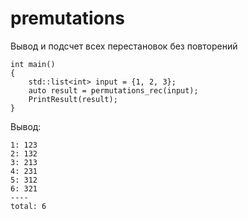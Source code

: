 # premutations
Вывод и подсчет всех перестановок без повторений

```
int main()
{
    std::list<int> input = {1, 2, 3};
    auto result = permutations_rec(input);
    PrintResult(result);
}
```
Вывод:
```
1: 123
2: 132
3: 213
4: 231
5: 312
6: 321
----
total: 6
```
